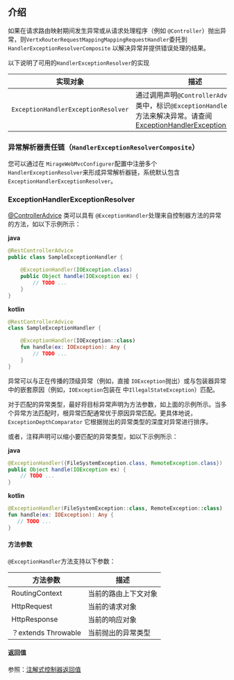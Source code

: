 ## 介绍

如果在请求路由映射期间发生异常或从请求处理程序（例如 `@Controller`）抛出异常，则`VertxRouterRequestMappingMappingRequestHandler`委托到`HandlerExceptionResolverComposite` 以解决异常并提供错误处理的结果。

以下说明了可用的`HandlerExceptionResolver`的实现

| 实现对象                            | 描述                                                         |
| ----------------------------------- | ------------------------------------------------------------ |
| `ExceptionHandlerExceptionResolver` | 通过调用声明`@ControllerAdvice` 注解类中，标识`@ExceptionHandler`注解的方法来解决异常。请查阅<a href="#ExceptionHandlerExceptionResolver">ExceptionHandlerExceptionResolver</a> |

### 异常解析器责任链（`HandlerExceptionResolverComposite`）

 您可以通过在 `MirageWebMvcConfigurer`配置中注册多个`HandlerExceptionResolver`来形成异常解析器链，系统默认包含`ExceptionHandlerExceptionResolver`。

### ExceptionHandlerExceptionResolver

[@ControllerAdvice](注解式控制器.md#控制器增强（`@ControllerAdvice`）) 类可以具有 `@ExceptionHandler`处理来自控制器方法的异常的方法，如以下示例所示：

**java**

```java
@RestControllerAdvice
public class SampleExceptionHandler {

    @ExceptionHandler(IOException.class)
    public Object handle(IOException ex) {
        // TODO ...
    }
}
```

**kotlin**

```kotlin
@RestControllerAdvice
class SampleExceptionHandler {

    @ExceptionHandler(IOException::class)
    fun handle(ex: IOException): Any {
        // TODO ...
    }
}
```

异常可以与正在传播的顶级异常（例如，直接 `IOException`抛出）或与包装器异常中的嵌套原因（例如，`IOException`包装在 中`IllegalStateException`）匹配。

对于匹配的异常类型，最好将目标异常声明为方法参数，如上面的示例所示。当多个异常方法匹配时，根异常匹配通常优于原因异常匹配。更具体地说，`ExceptionDepthComparator` 它根据抛出的异常类型的深度对异常进行排序。

或者，注释声明可以缩小要匹配的异常类型，如以下示例所示：

**java**

```java
@ExceptionHandler({FileSystemException.class, RemoteException.class})
public Object handle(IOException ex) {
    // TODO ...
}
```

**kotlin**

```kotlin
@ExceptionHandler(FileSystemException::class, RemoteException::class)
fun handle(ex: IOException): Any {
   // TODO ...
}
```

#### 方法参数

`@ExceptionHandler`方法支持以下参数：

| 方法参数            | 描述                 |
| ------------------- | -------------------- |
| RoutingContext      | 当前的路由上下文对象 |
| HttpRequest         | 当前的请求对象       |
| HttpResponse        | 当前的响应对象       |
| ？extends Throwable | 当前抛出的异常类型   |

#### 返回值

参照：[注解式控制器返回值](注解式控制器.md#返回值)
